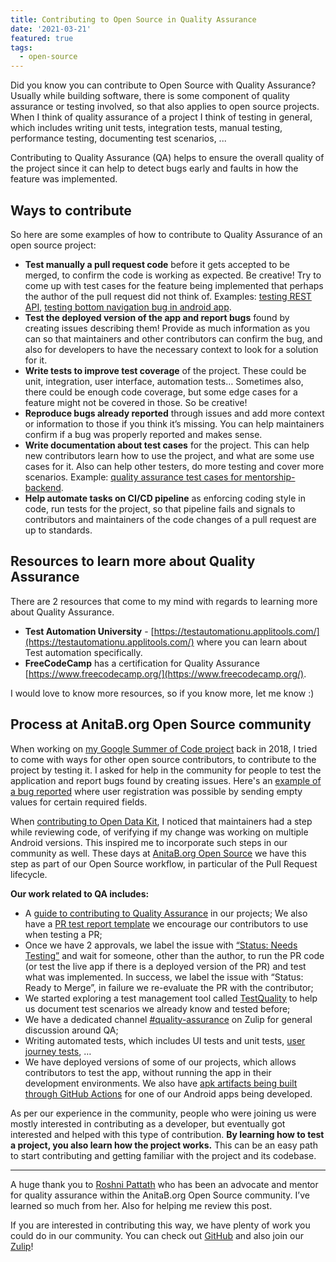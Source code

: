 ```yaml
---
title: Contributing to Open Source in Quality Assurance
date: '2021-03-21'
featured: true
tags:
  - open-source
---
```


Did you know you can contribute to Open Source with Quality Assurance? Usually while building software, there is some component of quality assurance or testing involved, so that also applies to open source projects. When I think of quality assurance of a project I think of testing in general, which includes writing unit tests, integration tests, manual testing, performance testing, documenting test scenarios, ...

Contributing to Quality Assurance (QA) helps to ensure the overall quality of the project since it can help to detect bugs early and faults in how the feature was implemented.

## Ways to contribute

So here are some examples of how to contribute to Quality Assurance of an open source project:
- **Test manually a pull request code** before it gets accepted to be merged, to confirm the code is working as expected. Be creative! Try to come up with test cases for the feature being implemented that perhaps the author of the pull request did not think of. Examples: [testing REST API](https://github.com/anitab-org/mentorship-backend/pull/535#pullrequestreview-401001287), [testing bottom navigation bug in android app](https://github.com/anitab-org/mentorship-android/pull/725#pullrequestreview-438635985).
- **Test the deployed version of the app and report bugs** found by creating issues describing them! Provide as much information as you can so that maintainers and other contributors can confirm the bug, and also for developers to have the necessary context to look for a solution for it.
- **Write tests to improve test coverage** of the project. These could be unit, integration, user interface, automation tests… Sometimes also, there could be enough code coverage, but some edge cases for a feature might not be covered in those. So be creative!
- **Reproduce bugs already reported** through issues and add more context or information to those if you think it’s missing. You can help maintainers confirm if a bug was properly reported and makes sense.
- **Write documentation about test cases** for the project. This can help new contributors learn how to use the project, and what are some use cases for it. Also can help other testers, do more testing and cover more scenarios. Example: [quality assurance test cases for mentorship-backend](https://github.com/anitab-org/mentorship-backend/blob/cf6df094e4fef735e135674e4d5697ded5060d7d/docs/quality-assurance-test-cases.md).
- **Help automate tasks on CI/CD pipeline** as enforcing coding style in code, run tests for the project, so that pipeline fails and signals to contributors and maintainers of the code changes of a pull request are up to standards.

## Resources to learn more about Quality Assurance

There are 2 resources that come to my mind with regards to learning more about Quality Assurance.

- **Test Automation University** - [https://testautomationu.applitools.com/](https://testautomationu.applitools.com/) where you can learn about Test automation specifically.
- **FreeCodeCamp** has a certification for Quality Assurance [https://www.freecodecamp.org/](https://www.freecodecamp.org/).

I would love to know more resources, so if you know more, let me know :)

## Process at AnitaB.org Open Source community 

When working on [my Google Summer of Code project](https://summerofcode.withgoogle.com/archive/2018/projects/6592097335377920/) back in 2018, I tried to come with ways for other open source contributors, to contribute to the project by testing it. I asked for help in the community for people to test the application and report bugs found by creating issues. Here's an [example of a bug reported](https://github.com/anitab-org/mentorship-backend/issues/93) where user registration was possible by sending empty values for certain required fields.

When [contributing to Open Data Kit](https://github.com/getodk/collect/pull/1986), I noticed that maintainers had a step while reviewing code, of verifying if my change was working on multiple Android versions. This inspired me to incorporate such steps in our community as well. These days at [AnitaB.org Open Source](https://github.com/anitab-org) we have this step as part of our Open Source workflow, in particular of the Pull Request lifecycle.


**Our work related to QA includes:**
- A [guide to contributing to Quality Assurance](https://github.com/anitab-org/documentation/blob/85f3fdc625a6e8d2269f3a61a43421994807c157/quality-assurance.md) in our projects;
We also have a [PR test report template](https://github.com/anitab-org/mentorship-backend/blob/cf6df094e4fef735e135674e4d5697ded5060d7d/docs/test-pr-guide.md#template-to-report-pr-testing-results) we encourage our contributors to use when testing a PR;
- Once we have 2 approvals, we label the issue with [“Status: Needs Testing”](https://github.com/anitab-org/mentorship-backend/pulls?q=is%3Apr+is%3Aopen+label%3A%22Status%3A+Needs+Testing%22) and wait for someone, other than the author, to run the PR code (or test the live app if there is a deployed version of the PR) and test what was implemented. In success, we label the issue with “Status: Ready to Merge”, in failure we re-evaluate the PR with the contributor;
- We started exploring a test management tool called [TestQuality](https://www.testquality.com/) to help us document test scenarios we already know and tested before;
- We have a dedicated channel [#quality-assurance](https://anitab-org.zulipchat.com/#narrow/stream/216325-quality-assurance) on Zulip for general discussion around QA;
- Writing automated tests, which includes UI tests and unit tests, [user journey tests](https://github.com/anitab-org/mentorship-backend/pull/708), …
- We have deployed versions of some of our projects, which allows contributors to test the app, without running the app in their development environments. We also have [apk artifacts being built through GitHub Actions](https://github.com/anitab-org/mentorship-android/pull/1004/checks) for one of our Android apps being developed.

As per our experience in the community, people who were joining us were mostly interested in contributing as a developer, but eventually got interested and helped with this type of contribution. **By learning how to test a project, you also learn how the project works.** This can be an easy path to start contributing and getting familiar with the project and its codebase.

---

A huge thank you to [Roshni Pattath](https://www.linkedin.com/in/roshni-pattath-4a356448) who has been an advocate and mentor for quality assurance within the AnitaB.org Open Source community. I’ve learned so much from her. Also for helping me review this post.

If you are interested in contributing this way, we have plenty of work you could do in our community. You can check out [GitHub](https://github.com/anitab-org) and also join our [Zulip](https://anitab-org.zulipchat.com)!
